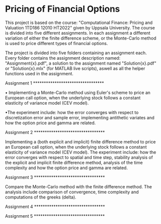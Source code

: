# Pricing of Financial Options
This project is based on the course: "Computational Finance: Pricing and Valuation 1TD186 12010 HT2022" given by Uppsala University. The course is divided into five different assignments. In each assignment a different variation of either the finite difference scheme, or the Monte-Carlo method is used to price different types of financial options.

The project is divided into five folders containing an assignment each. Every folder contains the assignment description named: "Assignment{x}.pdf", a solution to the assignment named "Solution{x}.pdf" or "Solution{x}.mlx" (for MATLAB live scripts), aswell as all the helper functions used in the assignment. 

Assignment 1 *********************************

  • Implementing a Monte-Carlo method using Euler's scheme to price an European call option, when the underlying stock follows a constant elasticity of 
  variance model (CEV model). 
  
  •The experiment include: how the error converges with respect to discretization error and sample error, 
  implementing antithetic variates and how the option price and gamma are related.

Assignment 2 *********************************

  Implementing a (both explicit and implicit) finite difference method to price an European call option, when the underlying stock follows a 
  constant elasticity of variance model (CEV model). The experiment include: how the error converges with respect to spatial and time step, 
  stability analysis of the explicit and implicit finite difference method, analysis of the time complexity and how the option price and gamma are related.

Assignment 3 *********************************

  Compare the Monte-Carlo method with the finite difference method. The analysis include comparison of convergence, time complexity and computations 
  of the greeks (delta).

Assignment 4 *********************************

Assignment 5 *********************************

